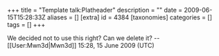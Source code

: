 +++
title = "Template talk:Platheader"
description = ""
date = 2009-06-15T15:28:33Z
aliases = []
[extra]
id = 4384
[taxonomies]
categories = []
tags = []
+++

We decided not to use this right? Can we delete it? --[[User:Mwn3d|Mwn3d]] 15:28, 15 June 2009 (UTC)
